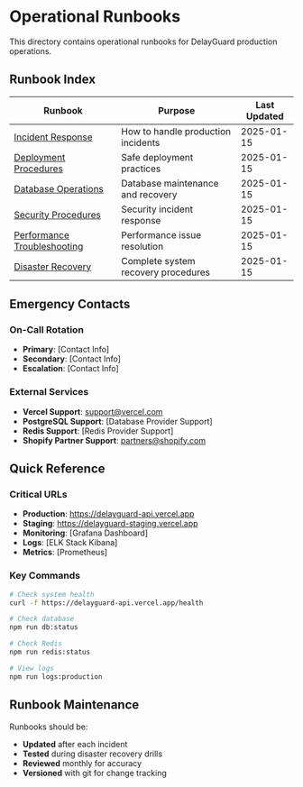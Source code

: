 # Operational Runbooks

This directory contains operational runbooks for DelayGuard production operations.

## Runbook Index

| Runbook | Purpose | Last Updated |
|---------|---------|--------------|
| [Incident Response](./incident-response.md) | How to handle production incidents | 2025-01-15 |
| [Deployment Procedures](./deployment.md) | Safe deployment practices | 2025-01-15 |
| [Database Operations](./database.md) | Database maintenance and recovery | 2025-01-15 |
| [Security Procedures](./security.md) | Security incident response | 2025-01-15 |
| [Performance Troubleshooting](./performance.md) | Performance issue resolution | 2025-01-15 |
| [Disaster Recovery](./disaster-recovery.md) | Complete system recovery procedures | 2025-01-15 |

## Emergency Contacts

### On-Call Rotation
- **Primary**: [Contact Info]
- **Secondary**: [Contact Info]
- **Escalation**: [Contact Info]

### External Services
- **Vercel Support**: support@vercel.com
- **PostgreSQL Support**: [Database Provider Support]
- **Redis Support**: [Redis Provider Support]
- **Shopify Partner Support**: partners@shopify.com

## Quick Reference

### Critical URLs
- **Production**: https://delayguard-api.vercel.app
- **Staging**: https://delayguard-staging.vercel.app
- **Monitoring**: [Grafana Dashboard]
- **Logs**: [ELK Stack Kibana]
- **Metrics**: [Prometheus]

### Key Commands
```bash
# Check system health
curl -f https://delayguard-api.vercel.app/health

# Check database
npm run db:status

# Check Redis
npm run redis:status

# View logs
npm run logs:production
```

## Runbook Maintenance

Runbooks should be:
- **Updated** after each incident
- **Tested** during disaster recovery drills
- **Reviewed** monthly for accuracy
- **Versioned** with git for change tracking

